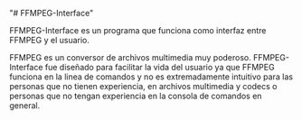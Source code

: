 "# FFMPEG-Interface" 

FFMPEG-Interface es un programa que funciona como interfaz entre FFMPEG y el usuario.

FFMPEG es un conversor de archivos multimedia muy poderoso. FFMPEG-Interface fue diseñado para facilitar la vida del usuario
ya que FFMPEG funciona en la linea de comandos y no es extremadamente intuitivo para las personas que no tienen experiencia,
en archivos multimedia y codecs o personas que no tengan experiencia en la consola de comandos en general.